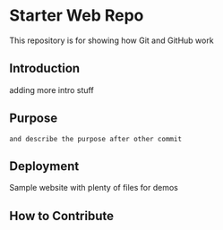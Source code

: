 # Starter Web Repo

This repository is for showing how Git and GitHub work

##  Introduction

   adding more intro stuff

## Purpose
    and describe the purpose after other commit
## Deployment

Sample website with plenty of files for demos

## How to Contribute


